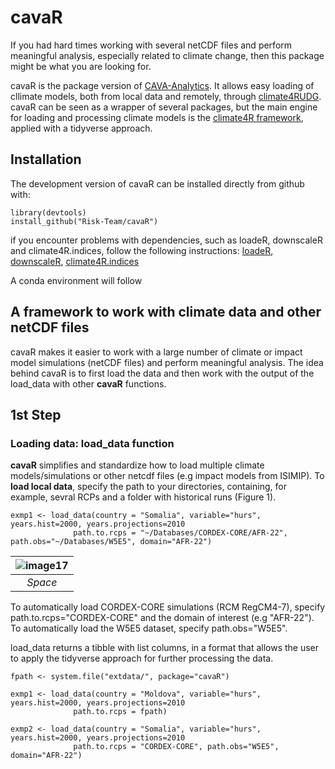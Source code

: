 # cavaR

If you had hard times working with several netCDF files and perform meaningful analysis, especially related to climate change, then this package might be what you are looking for. 

cavaR is the package version of [CAVA-Analytics](https://github.com/Risk-Team/CAVA-Analytics). It allows easy loading of cllimate models, both from local data and remotely, through [climate4RUDG](https://github.com/SantanderMetGroup/climate4R.UDG). 
cavaR can be seen as a wrapper of several packages, but the main engine for loading and processing climate models is the  [climate4R framework](https://github.com/SantanderMetGroup/climate4R), applied with a tidyverse approach. 

## Installation

The development version of cavaR can be installed directly from github with:

``` 
library(devtools)
install_github("Risk-Team/cavaR")
```
if you encounter problems with dependencies, such as loadeR, downscaleR and climate4R.indices, follow the following instructions:
[loadeR](https://github.com/SantanderMetGroup/loadeR),
[downscaleR](https://github.com/SantanderMetGroup/downscaleR),
[climate4R.indices](https://github.com/SantanderMetGroup/climate4R.indices)

A conda environment will follow

## A framework to work with climate data and other netCDF files

cavaR makes it easier to work with a large number of climate or impact model simulations (netCDF files) and perform meaningful analysis. The idea behind cavaR is to first load the data and then work with the output of the load_data with other **cavaR** functions. 

## 1st Step
### Loading data: load_data function

**cavaR** simplifies and standardize how to load multiple climate models/simulations or other netcdf files (e.g impact models from ISIMIP). To **load local data**, specify the path to your directories, containing, for example, sevral RCPs and a folder with historical runs (Figure 1). 

``` 
exmp1 <- load_data(country = "Somalia", variable="hurs", years.hist=2000, years.projections=2010
              path.to.rcps = "~/Databases/CORDEX-CORE/AFR-22", path.obs="~/Databases/W5E5", domain="AFR-22")

```

| ![image17](https://user-images.githubusercontent.com/40058235/199230403-5d252400-e543-42ea-89bd-297d777ee6a4.png) | 
|:--:| 
| *Space* |


To automatically load CORDEX-CORE simulations (RCM RegCM4-7), specify path.to.rcps="CORDEX-CORE" and the domain of interest (e.g "AFR-22"). To automatically load the W5E5 dataset, specify path.obs="W5E5". 

load_data returns a tibble with list columns, in a format that allows the user to apply the tidyverse approach for further processing the data. 

``` 
fpath <- system.file("extdata/", package="cavaR")

exmp1 <- load_data(country = "Moldova", variable="hurs", years.hist=2000, years.projections=2010
              path.to.rcps = fpath)

exmp2 <- load_data(country = "Somalia", variable="hurs", years.hist=2000, years.projections=2010
              path.to.rcps = "CORDEX-CORE", path.obs="W5E5", domain="AFR-22")

```


